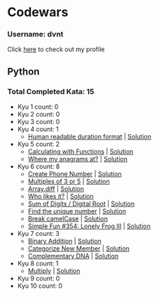 
# Codewars

### Username: dvnt
Click [here](https://www.codewars.com/users/dvnt) to check out my profile

## Python
### Total Completed Kata: 15

 - Kyu 1 count: 0
 - Kyu 2 count: 0
 - Kyu 3 count: 0
 - Kyu 4 count: 1
	 - [Human readable duration format](https://www.codewars.com/kata/52742f58faf5485cae000b9a) | [Solution](https://github.com/meirelesbc/Codewars/blob/89927ec3e29028f59f342f0a528cbe5d6caa9b58/Python/kyu04.py#L1)
 - Kyu 5 count: 2
	 - [Calculating with Functions](https://www.codewars.com/kata/525f3eda17c7cd9f9e000b39) | [Solution](https://github.com/meirelesbc/Codewars/blob/b77ab83430f2956144fc3cff68de337bc3787ba8/Python/kyu05.py#L1)
	 - [Where my anagrams at?](https://www.codewars.com/kata/523a86aa4230ebb5420001e1) | [Solution](https://github.com/meirelesbc/Codewars/blob/b77ab83430f2956144fc3cff68de337bc3787ba8/Python/kyu05.py#L21)
 - Kyu 6 count: 8
 	 - [Create Phone Number](https://www.codewars.com/kata/525f50e3b73515a6db000b83) | [Solution]()
	 - [Multiples of 3 or 5](https://www.codewars.com/kata/514b92a657cdc65150000006) | [Solution]()
	 - [Array.diff](https://www.codewars.com/kata/523f5d21c841566fde000009) | [Solution]()
	 - [Who likes it?](https://www.codewars.com/kata/5266876b8f4bf2da9b000362) | [Solution]()
	 - [Sum of Digits / Digital Root](https://www.codewars.com/kata/541c8630095125aba6000c00) | [Solution]()
	 - [Find the unique number](https://www.codewars.com/kata/585d7d5adb20cf33cb000235) | [Solution]()
	 - [Break camelCase](https://www.codewars.com/kata/5208f99aee097e6552000148) | [Solution]()
	 - [Simple Fun #354: Lonely Frog III](https://www.codewars.com/kata/59c9e82ea25c8c05860001aa) | [Solution]()
 - Kyu 7 count: 3
	 - [Binary Addition](https://www.codewars.com/kata/551f37452ff852b7bd000139) | [Solution](https://github.com/meirelesbc/Codewars/blob/2095d0817eba2d95639de02742a83987e1efd5fb/Python/kyu07.py#L1)
	 - [Categorize New Member](https://www.codewars.com/kata/5502c9e7b3216ec63c0001aa) | [Solution](https://github.com/meirelesbc/Codewars/blob/2095d0817eba2d95639de02742a83987e1efd5fb/Python/kyu07.py#L9)
	 - [Complementary DNA](https://www.codewars.com/kata/554e4a2f232cdd87d9000038) | [Solution](https://github.com/meirelesbc/Codewars/blob/2095d0817eba2d95639de02742a83987e1efd5fb/Python/kyu07.py#L19)
 - Kyu 8 count: 1
	 - [Multiply](https://www.codewars.com/kata/50654ddff44f800200000004) | [Solution](https://github.com/meirelesbc/Codewars/blob/2095d0817eba2d95639de02742a83987e1efd5fb/Python/kyu08.py#L1)
 - Kyu 9 count: 0
 - Kyu 10 count: 0


